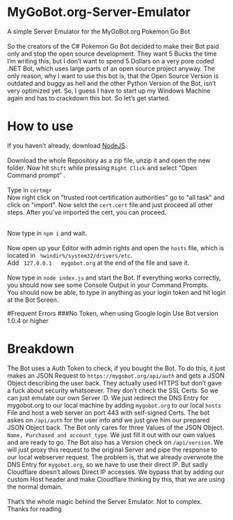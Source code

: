 # MyGoBot.org-Server-Emulator
A simple Server Emulator for the MyGoBot.org Pokemon Go Bot<br><br>
So the creators of the C# Pokemon Go Bot decided to make their Bot paid only and stop the open source development. They want 5 Bucks the time I’m writing this, but I don’t want to spend 5 Dollars on a very pore coded .NET Bot, which uses large parts of an open source project anyway. The only reason, why I want to use this bot is, that the Open Source Version is outdated and buggy as hell and the other Python Version of the Bot, isn’t very optimized yet. So, I guess I have to start up my Windows Machine again and has to crackdown this bot. So let’s get started.

# How to use
If you haven’t already, download [NodeJS](https://nodejs.org/en/download/).<br><br>
Download the whole Repository as a zip file, unzip it and open the new folder. Now hit `Shift` while pressing `Right Click` and select “Open Command prompt” .<br><br>
Type in `certmgr`<br>
Now right click on "trusted root certification authorities" go to "all task" and click on "import". Now selct the `cert.cert` file and just proceed all other steps. After you've imported the cert, you can proceed.<br><br>


Now type in `npm i` and wait. <br><br>
Now open up your Editor with admin rights and open the `hosts` file, which is located in ` %windir%/system32/drivers/etc`. <br>
Add ` 127.0.0.1   mygobot.org` at the end of the file and save it.<br><br>
Now type in `node index.js` and start the Bot. If everything works correctly, you should now see some Console Output in your Command Prompts.<br>
You should now be able, to type in anything as your login token and hit login at the Bot Screen.

#Frequent Errors
###No Token, when using Google login
Use Bot version 1.0.4 or higher

# Breakdown
The Bot uses a Auth Token to check, if you bought the Bot. To do this, it just makes an JSON Request to `https://mygobot.org/api/auth` and gets a JSON Object describing the user back. They actually used HTTPS but don’t gave a fuck about security whatsoever. They don’t check the SSL Certs. So we can just emulate our own Server :D. We just redirect the DNS Entry for mygobot.org to our local machine by adding `mygobot.org` to our local `hosts` File and host a web server on port 443 with self-signed Certs. The bot askes on `/api/auth` for the user info and we just give him our prepared JSON Object back. The Bot only cares for three Values of the JSON Object. `Name, Purchased and account_type`. We just fill it out with our own values and are ready to go. The Bot also has a Version check on `/api/version`. We will just proxy this request to the original Server and pipe the response to our local webserver request. The problem is, that we already overwrote the DNS Entry for `mygobot.org`, so we have to use their direct IP. But sadly Cloudflare doesn’t allows Direct IP accesses. We bypass that by adding our custom Host header and make Cloudflare thinking by this, that we are using the normal domain.<br><br>
That’s the whole magic behind the Server Emulator. Not to complex.<br>
Thanks for reading
